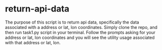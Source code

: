 # return-api-data

The purpose of this script is to return api data, specifically the data associated with a address or lat, lon coordinates.  Simply clone the repo, and then run task1.py script in your terminal. Follow the prompts asking for your address or lat, lon coordinates and you will see the utility usage associated with that address or lat, lon.
